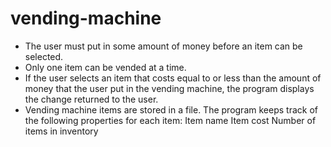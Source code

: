 # vending-machine
- The user must put in some amount of money before an item can be selected.
- Only one item can be vended at a time.
- If the user selects an item that costs equal to or less than the amount of money that the user put in the vending machine, the program displays the change returned to the user.
- Vending machine items are stored in a file. The program keeps track of the following properties for each item:
    Item name
    Item cost
    Number of items in inventory
